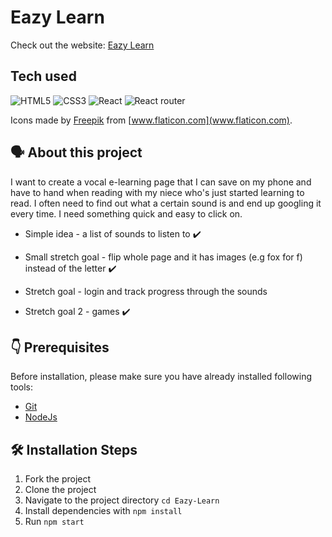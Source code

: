 # Eazy Learn

Check out the website: [Eazy Learn]([eazzy-learn.vercel.app](https://ezylrn.vercel.app))

## Tech used

<img alt="HTML5" src="https://img.shields.io/badge/html5-%2311C684.svg?style=for-the-badge&logo=html5&logoColor=140200"/> <img alt="CSS3" src="https://img.shields.io/badge/css3-%23F878B5.svg?style=for-the-badge&logo=css3&logoColor=140200"/> <img alt="React" src="https://img.shields.io/badge/react-%236B74E0.svg?style=for-the-badge&logo=react&logoColor=%2361DAFB"/> <img alt="React router" src="https://img.shields.io/badge/reactrouter-%230671D5.svg?style=for-the-badge&logo=react&logoColor=%2361DAFB"/>

Icons made by [Freepik](https://www.flaticon.com/authors/freepik) from [www.flaticon.com](www.flaticon.com).

## 🗣️ About this project

I want to create a vocal e-learning page that I can save on my phone and have to hand when reading with my niece who's just started learning to read. I often need to find out what a certain sound is and end up googling it every time. I need something quick and easy to click on. 

- Simple idea - a list of sounds to listen to ✔️

- Small stretch goal - flip whole page and it has images (e.g fox for f) instead of the letter ✔️

- Stretch goal - login and track progress through the sounds
- Stretch goal 2 - games ✔️


## 👇 Prerequisites

Before installation, please make sure you have already installed following tools:
- [Git](https://git-scm.com/downloads)
- [NodeJs](https://nodejs.org/en/download/)

## 🛠️ Installation Steps

1. Fork the project
2. Clone the project
3. Navigate to the project directory `cd Eazy-Learn`
4. Install dependencies with `npm install`
5. Run `npm start`
